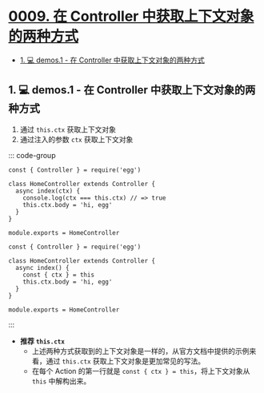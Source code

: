 # [0009. 在 Controller 中获取上下文对象的两种方式](https://github.com/Tdahuyou/TNotes.egg/tree/main/notes/0009.%20%E5%9C%A8%20Controller%20%E4%B8%AD%E8%8E%B7%E5%8F%96%E4%B8%8A%E4%B8%8B%E6%96%87%E5%AF%B9%E8%B1%A1%E7%9A%84%E4%B8%A4%E7%A7%8D%E6%96%B9%E5%BC%8F)

<!-- region:toc -->
- [1. 💻 demos.1 - 在 Controller 中获取上下文对象的两种方式](#1--demos1---在-controller-中获取上下文对象的两种方式)
<!-- endregion:toc -->

## 1. 💻 demos.1 - 在 Controller 中获取上下文对象的两种方式

1. 通过 `this.ctx` 获取上下文对象
2. 通过注入的参数 `ctx` 获取上下文对象

::: code-group

```js{5} [app/controller/home.js]
const { Controller } = require('egg')

class HomeController extends Controller {
  async index(ctx) {
    console.log(ctx === this.ctx) // => true
    this.ctx.body = 'hi, egg'
  }
}

module.exports = HomeController
```

```js{5} [常见写法]
const { Controller } = require('egg')

class HomeController extends Controller {
  async index() {
    const { ctx } = this
    this.ctx.body = 'hi, egg'
  }
}

module.exports = HomeController
```

:::

- **推荐 `this.ctx`**
  - 上述两种方式获取到的上下文对象是一样的，从官方文档中提供的示例来看，通过 `this.ctx` 获取上下文对象是更加常见的写法。
  - 在每个 Action 的第一行就是 `const { ctx } = this`，将上下文对象从 `this` 中解构出来。